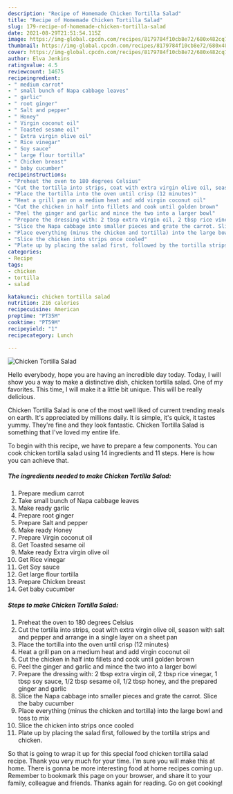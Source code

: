 ```yaml
---
description: "Recipe of Homemade Chicken Tortilla Salad"
title: "Recipe of Homemade Chicken Tortilla Salad"
slug: 179-recipe-of-homemade-chicken-tortilla-salad
date: 2021-08-29T21:51:54.115Z
image: https://img-global.cpcdn.com/recipes/8179784f10cb8e72/680x482cq70/chicken-tortilla-salad-recipe-main-photo.jpg
thumbnail: https://img-global.cpcdn.com/recipes/8179784f10cb8e72/680x482cq70/chicken-tortilla-salad-recipe-main-photo.jpg
cover: https://img-global.cpcdn.com/recipes/8179784f10cb8e72/680x482cq70/chicken-tortilla-salad-recipe-main-photo.jpg
author: Elva Jenkins
ratingvalue: 4.5
reviewcount: 14675
recipeingredient:
- " medium carrot"
- " small bunch of Napa cabbage leaves"
- " garlic"
- " root ginger"
- " Salt and pepper"
- " Honey"
- " Virgin coconut oil"
- " Toasted sesame oil"
- " Extra virgin olive oil"
- " Rice vinegar"
- " Soy sauce"
- " large flour tortilla"
- " Chicken breast"
- " baby cucumber"
recipeinstructions:
- "Preheat the oven to 180 degrees Celsius"
- "Cut the tortilla into strips, coat with extra virgin olive oil, season with salt and pepper and arrange in a single layer on a sheet pan"
- "Place the tortilla into the oven until crisp (12 minutes)"
- "Heat a grill pan on a medium heat and add virgin coconut oil"
- "Cut the chicken in half into fillets and cook until golden brown"
- "Peel the ginger and garlic and mince the two into a larger bowl"
- "Prepare the dressing with: 2 tbsp extra virgin oil, 2 tbsp rice vinegar, 1 tbsp soy sauce, 1/2 tbsp sesame oil, 1/2 tbsp honey, and the prepared ginger and garlic"
- "Slice the Napa cabbage into smaller pieces and grate the carrot. Slice the baby cucumber"
- "Place everything (minus the chicken and tortilla) into the large bowl and toss to mix"
- "Slice the chicken into strips once cooled"
- "Plate up by placing the salad first, followed by the tortilla strips and chicken."
categories:
- Recipe
tags:
- chicken
- tortilla
- salad

katakunci: chicken tortilla salad 
nutrition: 216 calories
recipecuisine: American
preptime: "PT35M"
cooktime: "PT59M"
recipeyield: "1"
recipecategory: Lunch

---
```



![Chicken Tortilla Salad](https://img-global.cpcdn.com/recipes/8179784f10cb8e72/680x482cq70/chicken-tortilla-salad-recipe-main-photo.jpg)

Hello everybody, hope you are having an incredible day today. Today, I will show you a way to make a distinctive dish, chicken tortilla salad. One of my favorites. This time, I will make it a little bit unique. This will be really delicious.



Chicken Tortilla Salad is one of the most well liked of current trending meals on earth. It's appreciated by millions daily. It is simple, it's quick, it tastes yummy. They're fine and they look fantastic. Chicken Tortilla Salad is something that I've loved my entire life.


To begin with this recipe, we have to prepare a few components. You can cook chicken tortilla salad using 14 ingredients and 11 steps. Here is how you can achieve that.

<!--inarticleads1-->

##### The ingredients needed to make Chicken Tortilla Salad:

1. Prepare  medium carrot
1. Take  small bunch of Napa cabbage leaves
1. Make ready  garlic
1. Prepare  root ginger
1. Prepare  Salt and pepper
1. Make ready  Honey
1. Prepare  Virgin coconut oil
1. Get  Toasted sesame oil
1. Make ready  Extra virgin olive oil
1. Get  Rice vinegar
1. Get  Soy sauce
1. Get  large flour tortilla
1. Prepare  Chicken breast
1. Get  baby cucumber




<!--inarticleads2-->

##### Steps to make Chicken Tortilla Salad:

1. Preheat the oven to 180 degrees Celsius
1. Cut the tortilla into strips, coat with extra virgin olive oil, season with salt and pepper and arrange in a single layer on a sheet pan
1. Place the tortilla into the oven until crisp (12 minutes)
1. Heat a grill pan on a medium heat and add virgin coconut oil
1. Cut the chicken in half into fillets and cook until golden brown
1. Peel the ginger and garlic and mince the two into a larger bowl
1. Prepare the dressing with: 2 tbsp extra virgin oil, 2 tbsp rice vinegar, 1 tbsp soy sauce, 1/2 tbsp sesame oil, 1/2 tbsp honey, and the prepared ginger and garlic
1. Slice the Napa cabbage into smaller pieces and grate the carrot. Slice the baby cucumber
1. Place everything (minus the chicken and tortilla) into the large bowl and toss to mix
1. Slice the chicken into strips once cooled
1. Plate up by placing the salad first, followed by the tortilla strips and chicken.




So that is going to wrap it up for this special food chicken tortilla salad recipe. Thank you very much for your time. I'm sure you will make this at home. There is gonna be more interesting food at home recipes coming up. Remember to bookmark this page on your browser, and share it to your family, colleague and friends. Thanks again for reading. Go on get cooking!
